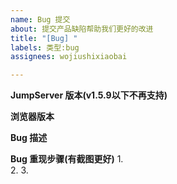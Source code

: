 ```yaml
---
name: Bug 提交
about: 提交产品缺陷帮助我们更好的改进
title: "[Bug] "
labels: 类型:bug
assignees: wojiushixiaobai

---
```


**JumpServer 版本(v1.5.9以下不再支持)**


**浏览器版本**


**Bug 描述**


**Bug 重现步骤(有截图更好)**
1.  
2. 
3.
